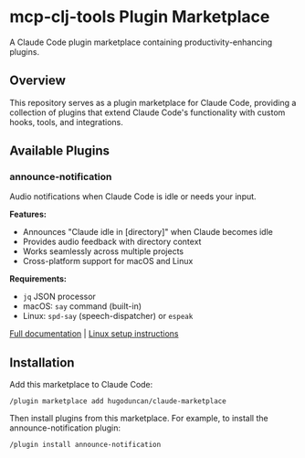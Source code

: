 # mcp-clj-tools Plugin Marketplace

A Claude Code plugin marketplace containing productivity-enhancing plugins.

## Overview

This repository serves as a plugin marketplace for Claude Code,
providing a collection of plugins that extend Claude Code's
functionality with custom hooks, tools, and integrations.

## Available Plugins

### announce-notification

Audio notifications when Claude Code is idle or needs your input.

**Features:**
- Announces "Claude idle in [directory]" when Claude becomes idle
- Provides audio feedback with directory context
- Works seamlessly across multiple projects
- Cross-platform support for macOS and Linux

**Requirements:**
- `jq` JSON processor
- macOS: `say` command (built-in)
- Linux: `spd-say` (speech-dispatcher) or `espeak`

[Full documentation](plugins/announce-notification/README.md) | [Linux setup instructions](plugins/announce-notification/README.md#linux)

## Installation

Add this marketplace to Claude Code:

```
/plugin marketplace add hugoduncan/claude-marketplace
```

Then install plugins from this marketplace. For example, to install the
announce-notification plugin:

```
/plugin install announce-notification
```
